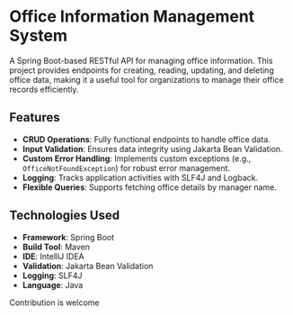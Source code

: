 # Office Information Management System

A Spring Boot-based RESTful API for managing office information. This project provides endpoints for creating, reading, updating, and deleting office data, making it a useful tool for organizations to manage their office records efficiently.

## Features

- **CRUD Operations**: Fully functional endpoints to handle office data.
- **Input Validation**: Ensures data integrity using Jakarta Bean Validation.
- **Custom Error Handling**: Implements custom exceptions (e.g., `OfficeNotFoundException`) for robust error management.
- **Logging**: Tracks application activities with SLF4J and Logback.
- **Flexible Queries**: Supports fetching office details by manager name.

## Technologies Used

- **Framework**: Spring Boot
- **Build Tool**: Maven
- **IDE**: IntelliJ IDEA
- **Validation**: Jakarta Bean Validation
- **Logging**: SLF4J
- **Language**: Java
  
Contribution is welcome
